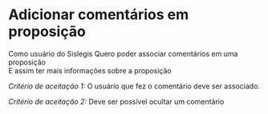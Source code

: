 Adicionar comentários em proposição
===================
Como usuário do Sislegis 
Quero poder associar comentários em uma proposição  
E assim ter mais informações sobre a proposição

*Critério de aceitação 1:*
O usuário que fez o comentário deve ser associado.

*Critério de aceitação 2:*
Deve ser possível ocultar um comentário

